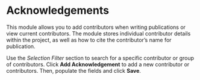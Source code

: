 # Acknowledgements

This module allows you to add contributors when writing publications or view current contributors. The module stores individual contributor details within the project, as well as how to cite the contributor’s name for publication.

Use the *Selection Filter* section to search for a specific contributor or group of contributors. Click **Add Acknowledgement** to add a new contributor or contributors. Then, populate the fields and click **Save**. 
